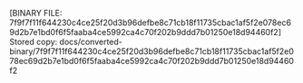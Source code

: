 [BINARY FILE: 7f9f7f11f644230c4ce25f20d3b96defbe8c71cb18f11735cbac1af5f2e078ec69d2b7e1bd0f6f5faaba4ce5992ca4c70f202b9ddd7b01250e18d94460f2]
Stored copy: docs/converted-binary/7f9f7f11f644230c4ce25f20d3b96defbe8c71cb18f11735cbac1af5f2e078ec69d2b7e1bd0f6f5faaba4ce5992ca4c70f202b9ddd7b01250e18d94460f2
